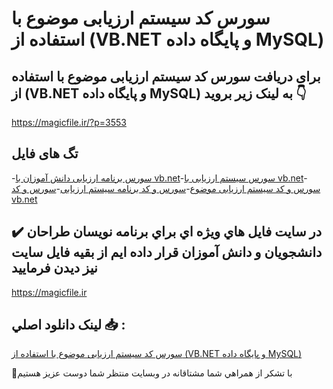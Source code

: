 # سورس کد سیستم ارزیابی موضوع با استفاده از (VB.NET و پایگاه داده MySQL)

## برای دریافت سورس کد سیستم ارزیابی موضوع با استفاده از (VB.NET و پایگاه داده MySQL) به لینک زیر بروید 👇

https://magicfile.ir/?p=3553

## تگ های فایل

-[سورس برنامه ارزیابی دانش آموزان با vb.net](https://magicfile.ir/product/%d8%b3%d9%88%d8%b1%d8%b3-%da%a9%d8%af%d8%b3%db%8c%d8%b3%d8%aa%d9%85-%d8%a7%d8%b1%d8%b2%db%8c%d8%a7%d8%a8%db%8c-%d9%85%d9%88%d8%b6%d9%88%d8%b9-%d8%a8%d8%a7-%d8%a7%d8%b3%d8%aa%d9%81%d8%a7%d8%af%d9%87-%d8%a7%d8%b2vbnet-mysql/)-[سورس سیستم ارزیابی با vb.net](https://magicfile.ir/product/%d8%b3%d9%88%d8%b1%d8%b3-%da%a9%d8%af%d8%b3%db%8c%d8%b3%d8%aa%d9%85-%d8%a7%d8%b1%d8%b2%db%8c%d8%a7%d8%a8%db%8c-%d9%85%d9%88%d8%b6%d9%88%d8%b9-%d8%a8%d8%a7-%d8%a7%d8%b3%d8%aa%d9%81%d8%a7%d8%af%d9%87-%d8%a7%d8%b2vbnet-mysql/)-[سورس و کد سیستم ارزیابی موضوع](https://magicfile.ir/product/%d8%b3%d9%88%d8%b1%d8%b3-%da%a9%d8%af%d8%b3%db%8c%d8%b3%d8%aa%d9%85-%d8%a7%d8%b1%d8%b2%db%8c%d8%a7%d8%a8%db%8c-%d9%85%d9%88%d8%b6%d9%88%d8%b9-%d8%a8%d8%a7-%d8%a7%d8%b3%d8%aa%d9%81%d8%a7%d8%af%d9%87-%d8%a7%d8%b2vbnet-mysql/)-[سورس و کد برنامه سیستم ارزیابی](https://magicfile.ir/product/%d8%b3%d9%88%d8%b1%d8%b3-%da%a9%d8%af%d8%b3%db%8c%d8%b3%d8%aa%d9%85-%d8%a7%d8%b1%d8%b2%db%8c%d8%a7%d8%a8%db%8c-%d9%85%d9%88%d8%b6%d9%88%d8%b9-%d8%a8%d8%a7-%d8%a7%d8%b3%d8%aa%d9%81%d8%a7%d8%af%d9%87-%d8%a7%d8%b2vbnet-mysql/)-[سورس و کد vb.net](https://magicfile.ir/product/%d8%b3%d9%88%d8%b1%d8%b3-%da%a9%d8%af%d8%b3%db%8c%d8%b3%d8%aa%d9%85-%d8%a7%d8%b1%d8%b2%db%8c%d8%a7%d8%a8%db%8c-%d9%85%d9%88%d8%b6%d9%88%d8%b9-%d8%a8%d8%a7-%d8%a7%d8%b3%d8%aa%d9%81%d8%a7%d8%af%d9%87-%d8%a7%d8%b2vbnet-mysql/)

## ✔️ در سايت فايل هاي ويژه اي براي برنامه نويسان طراحان دانشجويان و دانش آموزان قرار داده ايم از بقيه فايل سايت نيز ديدن فرماييد

https://magicfile.ir


## لينک دانلود اصلي 📥 :

[سورس کد سیستم ارزیابی موضوع با استفاده از (VB.NET و پایگاه داده MySQL)](https://magicfile.ir/product/%d8%b3%d9%88%d8%b1%d8%b3-%da%a9%d8%af%d8%b3%db%8c%d8%b3%d8%aa%d9%85-%d8%a7%d8%b1%d8%b2%db%8c%d8%a7%d8%a8%db%8c-%d9%85%d9%88%d8%b6%d9%88%d8%b9-%d8%a8%d8%a7-%d8%a7%d8%b3%d8%aa%d9%81%d8%a7%d8%af%d9%87-%d8%a7%d8%b2vbnet-mysql/) 


🙏با تشکر از همراهي شما مشتاقانه در وبسایت منتظر شما دوست عزیز هستیم

